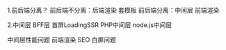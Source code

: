 1.前后端分离？
前后端不分离：后端渲染 套模板
前后端分离：中间层 前端渲染


2.中间层 BFF层 首屏LoadingSSR
PHP中间层
node.js中间层

中间层性能问题
前端渲染 SEO 白屏问题